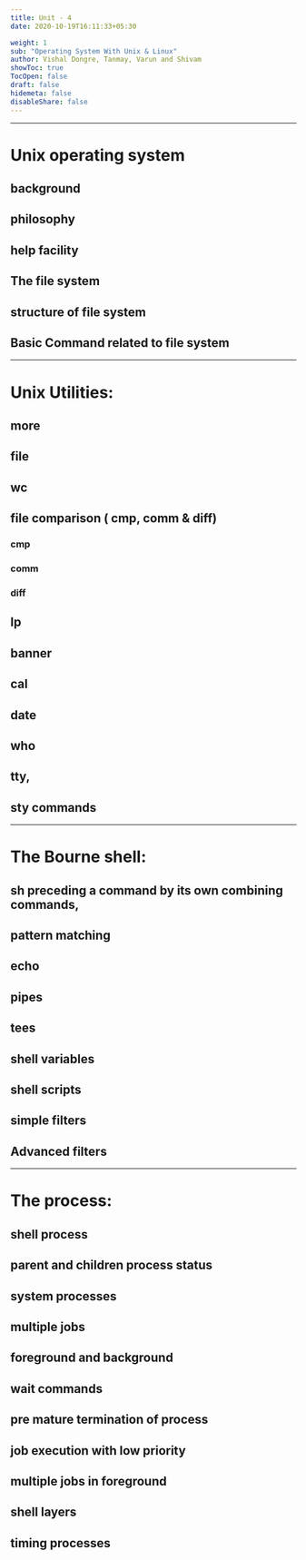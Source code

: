 ```yaml
---
title: Unit - 4
date: 2020-10-19T16:11:33+05:30

weight: 1
sub: "Operating System With Unix & Linux"
author: Vishal Dongre, Tanmay, Varun and Shivam
showToc: true
TocOpen: false
draft: false
hidemeta: false
disableShare: false
---
```


---

# Unix operating system

## background

## philosophy

## help facility

## The file system

## structure of file system

## Basic Command related to file system

---

# Unix Utilities:

## more

## file

## wc

## file comparison ( cmp, comm & diff)

### cmp

### comm

### diff

## lp

## banner

## cal

## date

## who

## tty,

## sty commands

---

# The Bourne shell:

## sh preceding a command by its own combining commands,

## pattern matching

## echo

## pipes

## tees

## shell variables

## shell scripts

## simple filters

## Advanced filters

---

# The process:

## shell process

## parent and children process status

## system processes

## multiple jobs

## foreground and background

## wait commands

## pre mature termination of process

## job execution with low priority

## multiple jobs in foreground

## shell layers

## timing processes
